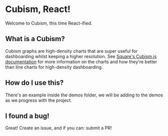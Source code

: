 # Cubism, React!
Welcome to Cubism, this time React-ified.

## What is a Cubism?
Cubism graphs are high-density charts that are super useful for dashboarding whilst keeping a higher resolution.
See [Square's Cubism.js documentation](https://square.github.io/cubism/) for more information on the charts and how they're better than line charts for high-density dashboarding.

## How do I use this?
There's an example inside the demos folder, we will be adding to the demos as we progress with the project.

## I found a bug!
Great! Create an issue, and if you can: submit a PR!
